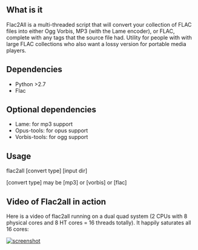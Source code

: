 ## What is it
Flac2All is a multi-threaded script that will convert your collection of FLAC files into either Ogg Vorbis, MP3 (with the Lame encoder), or FLAC, complete with any tags that the source file had. Utility for people with with large FLAC collections who also want a lossy version for portable media players.

## Dependencies
* Python >2.7
* Flac

## Optional dependencies
* Lame: for mp3 support
* Opus-tools: for opus support
* Vorbis-tools: for ogg support

## Usage
flac2all [convert type] [input dir]

[convert type] may be [mp3] or [vorbis] or [flac]

## Video of Flac2all in action
Here is a video of flac2all running on a dual quad system (2 CPUs with 8 physical cores and 8 HT cores = 16 threads totally).  It happily saturates all 16 cores:

[![screenshot](http://s27.postimg.org/7r1wrz3sz/synapse_16_threads.png)](https://www.youtube.com/watch?v=pXSpPjWtSJc)

